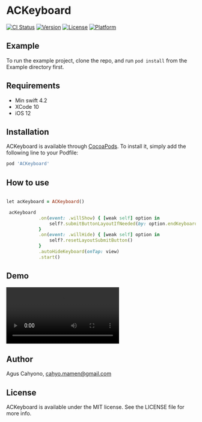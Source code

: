 # ACKeyboard

[![CI Status](https://img.shields.io/travis/balitax/ACKeyboard.svg?style=flat)](https://travis-ci.org/balitax/ACKeyboard)
[![Version](https://img.shields.io/cocoapods/v/ACKeyboard.svg?style=flat)](https://cocoapods.org/pods/ACKeyboard)
[![License](https://img.shields.io/cocoapods/l/ACKeyboard.svg?style=flat)](https://cocoapods.org/pods/ACKeyboard)
[![Platform](https://img.shields.io/cocoapods/p/ACKeyboard.svg?style=flat)](https://cocoapods.org/pods/ACKeyboard)

## Example

To run the example project, clone the repo, and run `pod install` from the Example directory first.

## Requirements
- Min swift 4.2
- XCode 10
- iOS 12

## Installation

ACKeyboard is available through [CocoaPods](https://cocoapods.org). To install
it, simply add the following line to your Podfile:

```ruby
pod 'ACKeyboard'
```

## How to use 

```ruby

let acKeyboard = ACKeyboard()

 acKeyboard
            .on(event: .willShow) { [weak self] option in
                self?.submitButtonLayoutIfNeeded(by: option.endKeyboardFrame.height.supportSafeArea)
            }
            .on(event: .willHide) { [weak self] option in
                self?.resetLayoutSubmitButton()
            }
            .autoHideKeyboard(onTap: view)
            .start()

```

## Demo
<video src="
https://github.com/balitax/ACKeyboard/assets/1490342/33bd84d8-3b19-4f12-ad4b-d95c9de448d6" width="300" />

## Author

Agus Cahyono, cahyo.mamen@gmail.com

## License

ACKeyboard is available under the MIT license. See the LICENSE file for more info.
